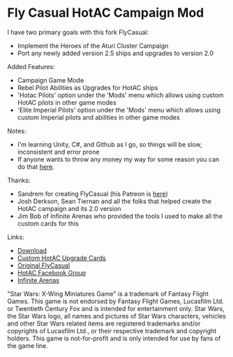 # Fly Casual HotAC Campaign Mod

I have two primary goals with this fork FlyCasual:
* Implement the Heroes of the Aturi Cluster Campaign
* Port any newly added version 2.5 ships and upgrades to version 2.0

Added Features:
* Campaign Game Mode
* Rebel Pilot Abilities as Upgrades for HotAC ships
* 'Hotac Pilots' option under the 'Mods' menu which allows using custom HotAC pilots in other game modes
* 'Elite Imperial Pilots' option under the 'Mods' menu which allows using custom Imperial pilots and abilities in other game modes

Notes:
* I'm learning Unity, C#, and Github as I go, so things will be slow, inconsistent and error prone
* If anyone wants to throw any money my way for some reason you can do that [here](https://paypal.me/sampsonmatt?country.x=US&locale.x=en_US).

Thanks:
* Sandrem for creating FlyCasual (his Patreon is [here](https://www.patreon.com/Sandrem))
* Josh Derkson, Sean Tiernan and all the folks that helped create the HotAC campaign and its 2.0 version
* Jim Bob of Infinite Arenas who provided the tools I used to make all the custom cards for this

Links:
* [Download](https://github.com/sampson-matt/FlyCasual/releases)
* [Custom HotAC Upgrade Cards](https://github.com/sampson-matt/Hotac-Upgrade-Cards)
* [Original FlyCasual](https://github.com/Sandrem/FlyCasual/releases)
* [HotAC Facebook Group](https://www.facebook.com/groups/872507722883025)
* [Infinite Arenas](https://infinitearenas.com/)

"Star Wars: X-Wing Miniatures Game" is a trademark of Fantasy Flight Games. This game is not endorsed by Fantasy Flight Games, Lucasfilm Ltd. or Twentieth Century Fox and is intended for entertainment only. Star Wars, the Star Wars logo, all names and pictures of Star Wars characters, vehicles and other Star Wars related items are registered trademarks and/or copyrights of Lucasfilm Ltd., or their respective trademark and copyright holders. This game is not-for-profit and is only intended for use by fans of the game line.
